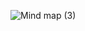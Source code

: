 ![Mind map (3)](https://github.com/PrithvirajSawant/POS-Food-Order-Application/assets/108413358/ff7c606e-0a54-4f83-8427-455184797982)
